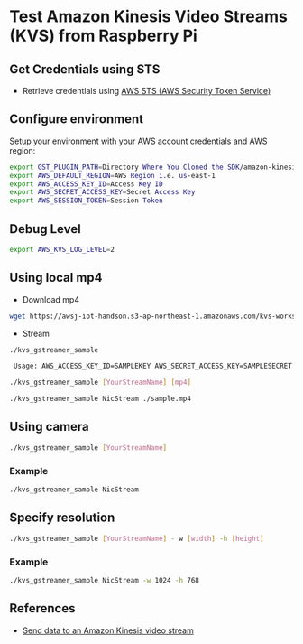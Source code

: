 # Test Amazon Kinesis Video Streams (KVS) from Raspberry Pi

## Get Credentials using STS

- Retrieve credentials using [AWS STS (AWS Security Token Service)](../../../aws/iam/sts.md)

## Configure environment

Setup your environment with your AWS account credentials and AWS region:

```bash
export GST_PLUGIN_PATH=Directory Where You Cloned the SDK/amazon-kinesis-video-streams-producer-sdk-cpp/build
export AWS_DEFAULT_REGION=AWS Region i.e. us-east-1
export AWS_ACCESS_KEY_ID=Access Key ID
export AWS_SECRET_ACCESS_KEY=Secret Access Key
export AWS_SESSION_TOKEN=Session Token
```

## Debug Level
```bash
export AWS_KVS_LOG_LEVEL=2
```

## Using local mp4

- Download mp4

```bash
wget https://awsj-iot-handson.s3-ap-northeast-1.amazonaws.com/kvs-workshop/sample.mp4
```

- Stream

```bash
./kvs_gstreamer_sample

 Usage: AWS_ACCESS_KEY_ID=SAMPLEKEY AWS_SECRET_ACCESS_KEY=SAMPLESECRET ./kinesis_video_gstreamer_sample_app my-stream-name -w width -h height -f framerate -b bitrateInKBPS
 ```

```bash
./kvs_gstreamer_sample [YourStreamName] [mp4]
```

```bash
./kvs_gstreamer_sample NicStream ./sample.mp4
```

## Using camera

```bash
./kvs_gstreamer_sample [YourStreamName]
```

### Example

```bash
./kvs_gstreamer_sample NicStream
```

## Specify resolution

```bash
./kvs_gstreamer_sample [YourStreamName] - w [width] -h [height]
```

### Example

```bash
./kvs_gstreamer_sample NicStream -w 1024 -h 768
```

## References
- [Send data to an Amazon Kinesis video stream](https://docs.aws.amazon.com/kinesisvideostreams/latest/dg/gs-send-data.html)
